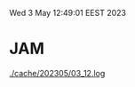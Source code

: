 Wed  3 May 12:49:01 EEST 2023
# JAM
<a href='./cache/202305/03_12.log'>./cache/202305/03_12.log</a>
